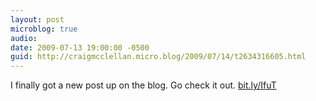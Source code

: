 ```yaml
---
layout: post
microblog: true
audio: 
date: 2009-07-13 19:00:00 -0500
guid: http://craigmcclellan.micro.blog/2009/07/14/t2634316605.html
---
```

I finally got a new post up on the blog.  Go check it out. [bit.ly/IfuT](http://bit.ly/IfuT)
